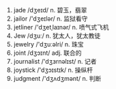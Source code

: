 1. jade /dʒeɪd/ n. 碧玉，翡翠
2. jailor /'dʒeɪlər/ n. 监狱看守
3. jetliner /'dʒetˌlaɪnər/ n. 喷气式飞机
4. Jew /dʒuː/ n. 犹太人，犹太教徒
5. jewelry /'dʒuːəlri/ n. 珠宝
6. joint /dʒɔɪnt/ adj. 联合的
7. journalist /'dʒɜrnəlɪst/ n. 记者
8. joystick /'dʒɔɪstɪk/ n. 操纵杆
9. judgment /'dʒʌdʒmənt/ n. 判断
